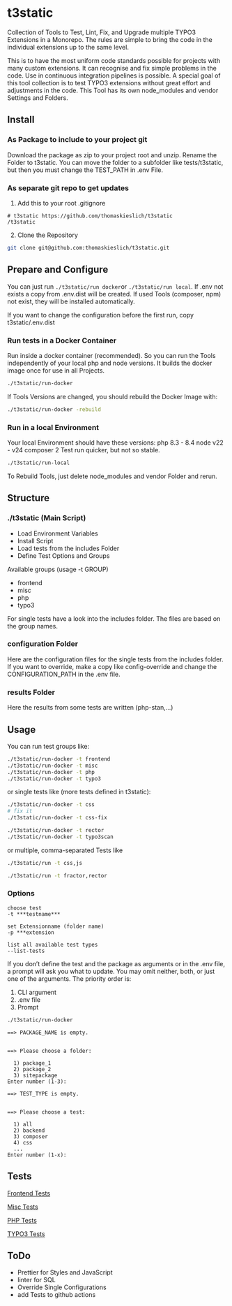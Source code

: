 # t3static

Collection of Tools to Test, Lint, Fix, and Upgrade multiple TYPO3 Extensions
in a Monorepo.
The rules are simple to bring the code in the individual extensions up to the
same level.

This is to have the most uniform code standards possible for projects with many
custom extensions. It can recognise and fix simple problems in the code. Use in
continuous integration pipelines is possible.
A special goal of this tool collection is to test TYPO3 extensions without great
effort and adjustments in the code.
This Tool has its own node_modules and vendor Settings and Folders.

## Install

### As Package to include to your project git

Download the package as zip to your project root and unzip.
Rename the Folder to t3static. You can move the folder to a subfolder like
tests/t3static, but then you must change the TEST_PATH in .env File.

### As separate git repo to get updates

1. Add this to your root .gitignore

```gitignore
# t3static https://github.com/thomaskieslich/t3static
/t3static
```

2. Clone the Repository

```bash
git clone git@github.com:thomaskieslich/t3static.git
```

## Prepare and Configure

You can just run `./t3static/run docker`or `./t3static/run local`.
If .env not exists a copy from .env.dist will be created. If used Tools
(composer, npm) not exist, they will be installed automatically.

If you want to change the configuration before the first run,
copy t3static/.env.dist

### Run tests in a Docker Container

Run inside a docker container (recommended).
So you can run the Tools independently of your local php and node versions.
It builds the docker image once for use in all Projects.

```bash
./t3static/run-docker
```

If Tools Versions are changed, you should rebuild the Docker Image with:

```bash
./t3static/run-docker -rebuild
```

### Run in a local Environment

Your local Environment should have these versions:
php 8.3 - 8.4
node v22 - v24
composer 2
Test run quicker, but not so stable.

```bash
./t3static/run-local
```

To Rebuild Tools, just delete node_modules and vendor Folder and rerun.

## Structure

### ./t3static (Main Script)

- Load Environment Variables
- Install Script
- Load tests from the includes Folder
- Define Test Options and Groups

Available groups (usage -t GROUP)

- frontend
- misc
- php
- typo3

For single tests have a look into the includes folder.
The files are based on the group names.

### configuration Folder

Here are the configuration files for the single tests from the includes folder.
If you want to override, make a copy like config-override and change the
CONFIGURATION_PATH in the .env file.

### results Folder

Here the results from some tests are written (php-stan,…)

## Usage

You can run test groups like:

```bash
./t3static/run-docker -t frontend
./t3static/run-docker -t misc
./t3static/run-docker -t php
./t3static/run-docker -t typo3
```

or single tests like (more tests defined in t3static):

```bash
./t3static/run-docker -t css
# fix it
./t3static/run-docker -t css-fix

./t3static/run-docker -t rector
./t3static/run-docker -t typo3scan
```

or multiple, comma-separated Tests like

```bash
./t3static/run -t css,js

./t3static/run -t fractor,rector
```

### Options

```text
choose test
-t ***testname***

set Extensionname (folder name)
-p ***extension

list all available test types
--list-tests
```

If you don’t define the test and the package as arguments or in the .env file,
a prompt will ask you what to update. You may omit neither, both, or just one of
the arguments. The priority order is:

1. CLI argument
2. .env file
3. Prompt

```bash
./t3static/run-docker
```

```text
==> PACKAGE_NAME is empty.


==> Please choose a folder:

  1) package_1
  2) package_2
  3) sitepackage
Enter number (1-3):

==> TEST_TYPE is empty.


==> Please choose a test:

  1) all
  2) backend
  3) composer
  4) css
  ...
Enter number (1-x):
```

## Tests

[Frontend Tests](documentation/tests-frontend.md)

[Misc Tests](documentation/tests-misc.md)

[PHP Tests](documentation/tests-php.md)

[TYPO3 Tests](documentation/tests-typo3.md)

## ToDo

- Prettier for Styles and JavaScript
- linter for SQL
- Override Single Configurations
- add Tests to github actions
